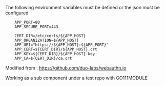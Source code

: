 
The following environment variables must be defined or the json must be configured

```
    APP_PORT=80
    APP_SECURE_PORT=443

    CERT_DIR=/etc/certs/${APP_HOST}
    APP_ORGANIZATION=${APP_HOST}
    APP_URI="https://${APP_HOST}:${APP_PORT}"
    APP_CERT=${CERT_DIR}/${APP_HOST}.crt
    APP_KEY=${CERT_DIR}/${APP_HOST}.key
    APP_CA=${CERT_DIR}/ca.crt
```

Modified from : https://github.com/duo-labs/webauthn.io

Working as a sub component under a test repo with GO111MODULE
